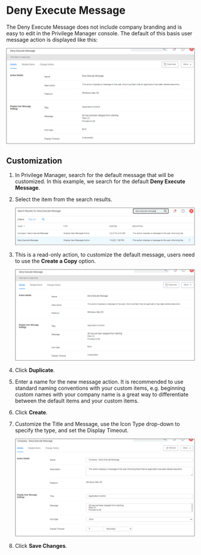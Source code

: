 [title]: # (Deny Execute)
[tags]: # (message)
[priority]: # (3)
# Deny Execute Message

The Deny Execute Message does not include company branding and is easy to edit in the Privilege Manager console. The default of this basis user message action is displayed like this:

![Default Deny Execute Message](images/deny-exe-msg-3.png "Default Deny Execute Message")

## Customization

1. In Privilege Manager, search for the default message that will be customized. In this example, we search for the default __Deny Execute Message__. 
1. Select the item from the search results.

   ![Search for Deny Execute Message](images/deny-exe-msg-2.png "Search for Deny Execute Message")
1. This is a read-only action, to customize the default message, users need to use the __Create a Copy__ option.

   ![Create copy](images/deny-exe-msg-3.png "Create a Copy of Deny Execute Message")
1. Click __Duplicate__.
1. Enter a name for the new message action. It is recommended to use standard naming conventions with your custom items, e.g. beginning custom names with your company name is a great way to differentiate between the default items and your custom items.
1. Click __Create__.
1. Customize the Title and Message, use the Icon Type drop-down to specify the type, and set the Display Timeout.

   ![Customization](images/deny-exe-msg-5.png "Customize the settings")
1. Click __Save Changes__.
